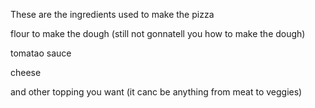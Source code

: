 These are the ingredients used to make the pizza

flour to make the dough (still not gonnatell you how to make the dough)

tomatao sauce

cheese

and other topping you want (it canc be anything from meat to veggies)